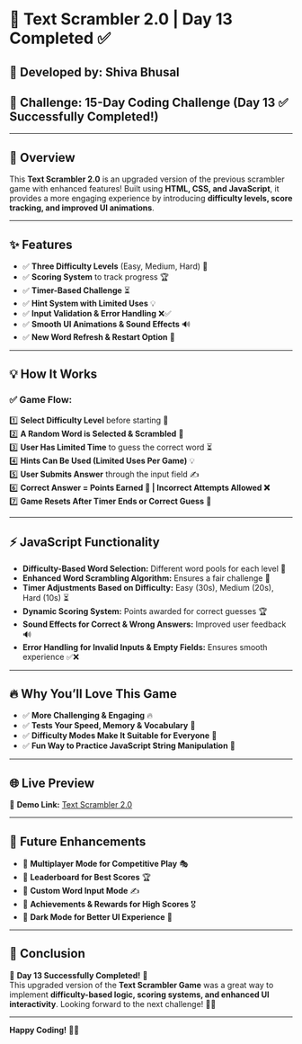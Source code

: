 # 🚀 Text Scrambler 2.0 | Day 13 Completed ✅  

## 🌟 Developed by: Shiva Bhusal  
## 🎯 Challenge: 15-Day Coding Challenge (Day 13 ✅ Successfully Completed!)  

---

## 🌟 Overview  
This **Text Scrambler 2.0** is an upgraded version of the previous scrambler game with enhanced features! Built using **HTML, CSS, and JavaScript**, it provides a more engaging experience by introducing **difficulty levels, score tracking, and improved UI animations**.  

---

## ✨ Features  
- ✅ **Three Difficulty Levels** (Easy, Medium, Hard) 🎯  
- ✅ **Scoring System** to track progress 🏆  
- ✅ **Timer-Based Challenge** ⏳  
- ✅ **Hint System with Limited Uses** 💡  
- ✅ **Input Validation & Error Handling** ❌✅  
- ✅ **Smooth UI Animations & Sound Effects** 🔊  
- ✅ **New Word Refresh & Restart Option** 🔄  

---

## 💡 How It Works  

### ✅ Game Flow:  
1️⃣ **Select Difficulty Level** before starting 🎯  
2️⃣ **A Random Word is Selected & Scrambled** 🔀  
3️⃣ **User Has Limited Time** to guess the correct word ⏳  
4️⃣ **Hints Can Be Used (Limited Uses Per Game)** 💡  
5️⃣ **User Submits Answer** through the input field ✍️  
6️⃣ **Correct Answer = Points Earned 🎉 | Incorrect Attempts Allowed ❌**  
7️⃣ **Game Resets After Timer Ends or Correct Guess** 🔄  

---

## ⚡ JavaScript Functionality  
- **Difficulty-Based Word Selection:** Different word pools for each level 📜  
- **Enhanced Word Scrambling Algorithm:** Ensures a fair challenge 🔀  
- **Timer Adjustments Based on Difficulty:** Easy (30s), Medium (20s), Hard (10s) ⏳  
- **Dynamic Scoring System:** Points awarded for correct guesses 🏆  
- **Sound Effects for Correct & Wrong Answers:** Improved user feedback 🔊  
- **Error Handling for Invalid Inputs & Empty Fields:** Ensures smooth experience ✅❌  

---

## 🔥 Why You’ll Love This Game  
- ✅ **More Challenging & Engaging** 🔥  
- ✅ **Tests Your Speed, Memory & Vocabulary** 🧠  
- ✅ **Difficulty Modes Make It Suitable for Everyone** 🎯  
- ✅ **Fun Way to Practice JavaScript String Manipulation** 🚀  

---

## 🌐 Live Preview  
🔗 **Demo Link:** [Text Scrambler 2.0](https://aviihs.github.io/15daysCode/13-TextScrambler2/)  

---

## 🔮 Future Enhancements  
- 🚀 **Multiplayer Mode for Competitive Play** 🎭  
- 🚀 **Leaderboard for Best Scores** 🏆  
- 🚀 **Custom Word Input Mode** ✍️  
- 🚀 **Achievements & Rewards for High Scores** 🎖️  
- 🚀 **Dark Mode for Better UI Experience** 🌙  

---

## 🎉 Conclusion  
🌟 **Day 13 Successfully Completed!** 🌟  
This upgraded version of the **Text Scrambler Game** was a great way to implement **difficulty-based logic, scoring systems, and enhanced UI interactivity**. Looking forward to the next challenge! 🚀💪  

---  
**Happy Coding!** 🎯🔥  
